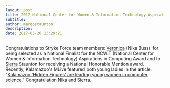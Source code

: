 ```yaml
---
layout: post
title: 2017 National Center for Women & Information Technology Aspirations in Computing Awards
subtitle:
author: margostaunton
description:
date: 2017-03-20 23:29:21
---
```


Congratulations to Stryke Force team members: [Veronica](https://www.aspirations.org/users/veronica-85234) (Nika Buss)  for being selected as a National Finalist for the NCWIT (National Center for Women & Information Technology) Aspirations in Computing Award and to [Sierra](https://www.aspirations.org/users/sierra-103238) Staunton for receiving a National Honorable Mention award.  Recently, Kalamazoo's MLive featured both young ladies in the article: "[Kalamazoo 'Hidden Figures' are leading young women in computer science.](http://www.mlive.com/news/kalamazoo/index.ssf/2017/03/kalamazoos_hidden_figures_are.html)" Congratulation Nika and Sierra.
